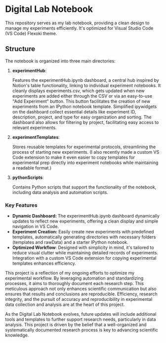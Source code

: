 # Digital Lab Notebook
This repository serves as my lab notebook, providing a clean design to manage my experiments efficiently. It's optimized for Visual Studio Code (VS Code) Flexoki theme.

## Structure
The notebook is organized into three main directories:

1. **experimentHub**: 
    
    Features the experimentHub.ipynb dashboard, a central hub inspired by Notion's table functionality, linking to individual experiment notebooks. It cleanly displays experiments.csv, which gets updated when new experiments are added either through the CSV or via an easy-to-use "Add Experiment" button. This button facilitates the creation of new experiments from an IPython notebook template. Simplified ipywidgets on the dashboard collect essential details like experiment ID, description, project, and type for easy organization and sorting. The dashboard also allows for filtering by project, facilitating easy access to relevant experiments.

2.  **experimentTemplates**: 
   
    Stores reusable templates for experimental protocols, streamlining the process of starting new experiments. (I also recently made a custom VS Code extension to make it even easier to copy templates for experimental prep directly into experiment notebooks while maintaining a readable format.)
   
3. **pythonScripts**: 
   
    Contains Python scripts that support the functionality of the notebook, including data analysis and automation scripts.

### Key Features
- **Dynamic Dashboard:** The experimentHub.ipynb dashboard dynamically updates to reflect new experiments, offering a clean display and simple navigation in VS Code.
- **Experiment Creation:** Easily create new experiments with predefined templates, automatically generating directories with necessary folders (templates and rawData) and a starter IPython notebook.
- **Optimized Workflow**: Designed with simplicity in mind, it's tailored to reduce visual clutter while maintaining detailed records of experiments. Integration with a custom VS Code extension for copying experimental templates enhances efficiency.


This project is a reflection of my ongoing efforts to optimize my experimental workflow. By leveraging automation and standardizing processes, it aims to thoroughly document each research step. This meticulous approach not only enhances scientific communication but also ensures that results and conclusions are reproducible. Efficiency, research integrity, and the pursuit of accuracy and reproducibility in experimental data collection and analysis are at the heart of this project. 

As the Digital Lab Notebook evolves, future updates will include additional tools and templates to further support research needs, particularly in data analysis. This project is driven by the belief that a well-organized and systematically documented research process is key to advancing scientific knowledge.



